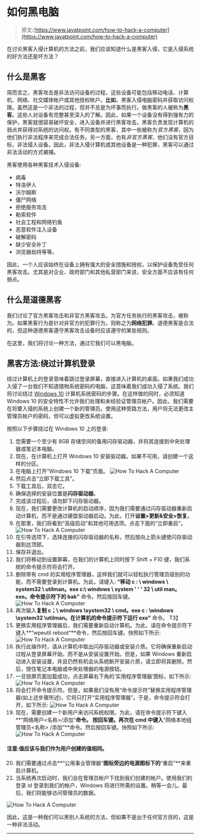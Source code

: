 # 如何黑电脑

> 原文:[https://www.javatpoint.com/how-to-hack-a-computer](https://www.javatpoint.com/how-to-hack-a-computer)

在讨论黑客入侵计算机的方法之前，我们应该知道什么是黑客入侵，它是入侵系统的好方法还是坏方法？

## 什么是黑客

简而言之，黑客攻击是非法访问设备的过程，这些设备可能包括移动电话、计算机、网络、社交媒体帐户或其他授权帐户。**比如**，黑客入侵电脑密码并获取访问权限。虽然这是一个非法的过程，但并不总是为坏事而执行。做黑客的人被称为**黑客**。这些人对设备有完整甚至深入的了解。因此，如果一个设备没有得到强有力的保护，黑客就很容易破坏安全，进入设备并进行黑客攻击。黑客负责发现计算机的弱点并获得对系统的访问权。有不同类型的黑客，其中一些被称为*官方黑客*，因为他们执行非法程序来完成合法任务。另一方面，也有*非官方黑客*，他们没有官方目标，非法侵入设备。因此，非法入侵计算机或其他设备是一种犯罪，黑客可以通过非法活动的方式被捕。

黑客使用各种黑客技术入侵设备:

*   病毒
*   特洛伊人
*   沃尔姆斯
*   僵尸网络
*   拒绝服务攻击
*   勒索软件
*   社会工程和网络钓鱼
*   恶意软件注入设备
*   破解密码
*   缺少安全补丁
*   浏览器劫持等等。

因此，一个人应该始终在设备上拥有强大的安全措施和授权，以保护设备免受任何黑客攻击。尤其是对企业、政府部门和其他私营部门来说，安全方面不应该有任何弱点。

## 什么是道德黑客

我们讨论了官方黑客攻击和非官方黑客攻击。为官方任务执行的黑客攻击，被称为。如果黑客行为是针对非官方的犯罪行为，则称之为**网络犯罪**。道德黑客是合法的，但这种道德黑客遵守黑客攻击设备时应该遵守的某些规则。

在这里，我们将讨论一种方法，通过它我们可以黑电脑。

## 黑客方法:绕过计算机登录

绕过计算机上的登录意味着跳过登录屏幕，直接进入计算机的桌面。如果我们成功入侵了一台我们不知道猎物系统密码的电脑，这意味着我们成功入侵了系统。我们将讨论绕过 [Windows 10](https://www.javatpoint.com/what-is-windows) 计算机系统密码的步骤。在这样做的同时，必须知道 Windows 10 的安全特性不允许我们处理和未经验证管理员帐户。因此，我们需要在将要入侵的系统上创建一个新的管理员。使用这种旁路方法，用户将无法更改主管理员帐户的密码，但可以虚拟更改系统设置。

按照以下步骤绕过在 Windows 10 上的登录:

1.  您需要一个至少有 8GB 存储空间的备用闪存驱动器，并将其连接到中央处理器或笔记本电脑。
2.  现在，在计算机上打开 Windows 10 安装驱动器。如果不可用，请创建一个这样的分区。
3.  在电脑上打开“Windows 10 下载”页面。
    ![How To Hack A Computer](../Images/139fd79ffe789f64b15c073673ecc76d.png)
4.  然后点击“立即下载工具”。
5.  下载工具后，双击它。
6.  确保选择的安装位置是**闪存驱动器**。
7.  完成该过程后，请勿卸下闪存驱动器。
8.  现在，我们需要更改计算机的启动顺序，因为我们需要通过闪存驱动器重新启动计算机，而不是通过硬盘驱动器启动。为此，打开**设置>更新&安全>恢复**。
9.  在那里，我们将看到“高级启动”和其他可用选项。点击下面的“立即重启”。
    ![How To Hack A Computer](../Images/e2cfac3ef7a6e13129f005c3dec01073.png)
10.  在引导选项下，选择连接的闪存驱动器的名称，然后按向上箭头键使闪存驱动器到达顶部。
11.  保存并退出。
12.  我们将移动到设置屏幕，在我们的计算机上同时按下 Shift + F10 键，我们系统的命令提示符将会打开。
13.  删除带有 cmd 的实用程序管理器，这样我们就可以轻松执行管理员级别的功能，而不需要登录到计算机。为此，请键入:
    **“移动 c : \ windows \ system32 \ utilman。exe c:\ windows \ system ' ' ' 32 \ util man。exe。命令提示符下的 bak"** 命令。然后按回车键。
    ![How To Hack A Computer](../Images/702bfe017102d0cd73444a2ae8fab89a.png)
14.  再次输入**复制 c；\ windows \system32 \ cmd。exe c : \windows \system32 \utilman。在计算机的命令提示符下运行 exe"** 命令。
    T3】
15.  更换实用程序管理器后，我们需要重新启动计算机。为此，请在命令提示符下键入**“wpeutil reboot”**命令，然后按回车键。快照如下所示:
    ![How To Hack A Computer](../Images/45e0ede663e4183eb179316be9d3b790.png)
16.  执行此操作时，请从计算机中取出闪存驱动器或安装介质。它将确保重新启动过程从登录屏幕开始，而不是从安装设置开始。但是，如果 Windows 重新启动进入安装设置，并且仍然有机会从系统断开安装介质，请立即将其删除。然后，按住笔记本电脑或中央处理器的电源按钮。
17.  一旦锁屏页面加载成功，点击屏幕右下角的‘实用程序管理器’图标，如下所示:
    ![How To Hack A Computer](../Images/a56623f7e0c850a01a5f95f3d3b207ca.png)
18.  将会打开命令提示符。但是，如果我们没有用“命令提示符”替换实用程序管理器(如上述步骤所述)，它将只打开“实用程序管理器”。于是，命令提示符会打开，如下所示:
    ![How To Hack A Computer](../Images/7b27b8e780b0e6e53b5fc4d20276f128.png)
19.  现在，需要创建一个新用户来访问系统权限。为此，请在命令提示符下键入**“网络用户<名称>/添加”**命令。
    按回车键。再次在 cmd 中键入**“网络本地组管理员<名称> /添加”**命令。然后按回车键。快照如下所示:
    ![How To Hack A Computer](../Images/0c3267f584510f4575ebc9f41bb6344d.png)

#### 注意:<name>值应该与我们作为用户创建的值相同。</name>

20.  我们需要通过点击**“公用事业管理器”**图标旁边的电源图标下的**“重启”**来重启计算机。
21.  当系统再次启动时，我们会在管理员帐户下找到我们创建的帐户。使用我们的登录 id 登录到我们的帐户，Windows 将进行所需的设置。稍等一会儿。最后，我们将能够访问管理员的数据。

![How To Hack A Computer](../Images/8712e8335ad2403e42672f8f20cdf2d6.png)

因此，这是一种我们可以黑别人系统的方法，但如果不是出于任何官方目的，这是一种非法活动。

* * *